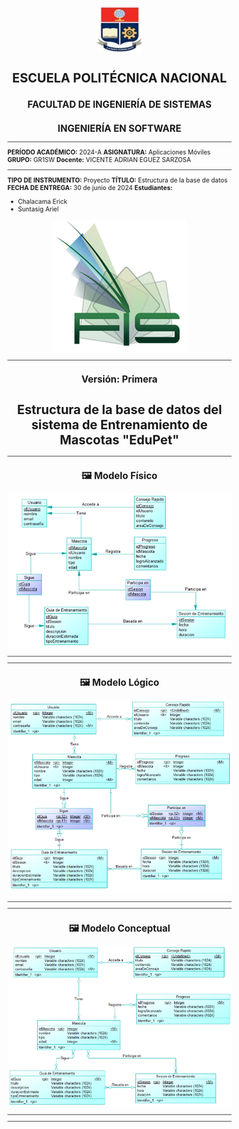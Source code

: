 <div align="center">
<img src="Resources/Image1.jpg" width="100" height="100">
<h1>ESCUELA POLITÉCNICA NACIONAL</h1>
<h2> FACULTAD DE INGENIERÍA DE SISTEMAS </h2>
<h2> INGENIERÍA EN SOFTWARE </h2>
</div>

---

**PERÍODO ACADÉMICO:** 2024-A
**ASIGNATURA:** Aplicaciones Móviles
**GRUPO:** GR1SW
**Docente:** VICENTE ADRIAN EGUEZ SARZOSA

---
**TIPO DE INSTRUMENTO:** Proyecto
**TÍTULO:** Estructura de la base de datos
**FECHA DE ENTREGA:** 30 de junio de 2024
**Estudiantes:**

- Chalacama Erick
- Suntasig Ariel

<div align="center">
<img src="Resources/Image2.png" width="300" height="300">
</div>

---

<div align="center">

## Versión: Primera

# Estructura de la base de datos del sistema de Entrenamiento de Mascotas "EduPet"

---

## 🖼️ Modelo Físico

![Modelo Físico](Resources/image3.png)

---
---

## 🖼️ Modelo Lógico

![Modelo Lógico](Resources/image4.png)

---
---

## 🖼️ Modelo Conceptual

![Modelo Conceptual](Resources/image5.png)

---
---

</div>
